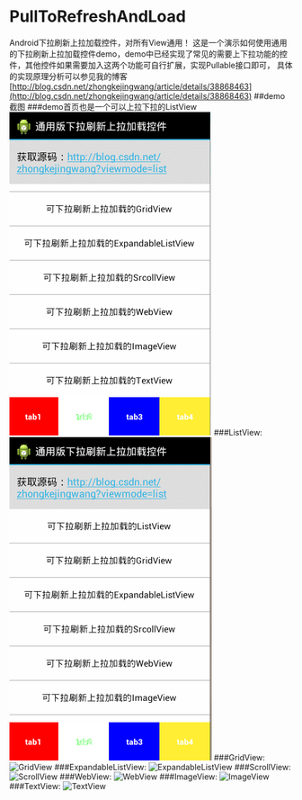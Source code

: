 PullToRefreshAndLoad
====================

Android下拉刷新上拉加载控件，对所有View通用！ 
这是一个演示如何使用通用的下拉刷新上拉加载控件demo，demo中已经实现了常见的需要上下拉功能的控件，其他控件如果需要加入这两个功能可自行扩展，实现Pullable接口即可，
具体的实现原理分析可以参见我的博客[http://blog.csdn.net/zhongkejingwang/article/details/38868463](http://blog.csdn.net/zhongkejingwang/article/details/38868463)
##demo截图
###demo首页也是一个可以上拉下拉的ListView
![demo首页](https://github.com/jingchenUSTC/PullToRefreshAndLoad/blob/master/screenshots/main.gif)
###ListView:
![ListView](https://github.com/jingchenUSTC/PullToRefreshAndLoad/blob/master/screenshots/ListView.gif)
###GridView:
![GridView](https://github.com/jingchenUSTC/PullToRefreshAndLoad/tree/master/screenshots/GridView.gif)
###ExpandableListView:
![ExpandableListView](https://github.com/jingchenUSTC/PullToRefreshAndLoad/tree/master/screenshots/ExpandableListView.gif)
###ScrollView:
![ScrollView](https://github.com/jingchenUSTC/PullToRefreshAndLoad/tree/master/screenshots/ScrollView.gif)
###WebView:
![WebView](https://github.com/jingchenUSTC/PullToRefreshAndLoad/tree/master/screenshots/WebView.gif)
###ImageView:
![ImageView](https://github.com/jingchenUSTC/PullToRefreshAndLoad/tree/master/screenshots/ImageView.gif)
###TextView:
![TextView](https://github.com/jingchenUSTC/PullToRefreshAndLoad/tree/master/screenshots/TextView.gif)
